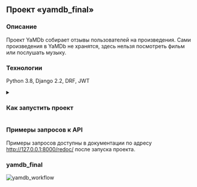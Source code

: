 ## Проект «yamdb_final»

### Описание
Проект YaMDb собирает отзывы пользователей на произведения. Сами произведения в YaMDb не хранятся, здесь нельзя посмотреть фильм или послушать музыку.

### Технологии
Python 3.8, Django 2.2, DRF, JWT

<details>
<summary><h3>Как запустить проект</h3></summary>

- Клонировать репозиторий и перейти в него в командной строке:

```
git clone https://github.com/Dmitry-321/yamdb_final
```

```
cd yamdb_final
```

- Cоздать и активировать виртуальное окружение:
```
python3 -m venv env
```

```
source env/bin/activate
```

- Установить зависимости из файла requirements.txt:

```
python3 -m pip install --upgrade pip
```

```
pip install -r requirements.txt
```

- Выполнить миграции:
```
python3 manage.py migrate
```

- Запустить проект:
```
python3 manage.py runserver
```
</details>

### Примеры запросов к API
Примеры запросов доступны в документации по адресу http://127.0.0.1:8000/redoc/ после запуска проекта.

### yamdb_final
![yamdb_workflow](https://github.com/Dmitry-321/yamdb_final/workflows/yamdb_workflow.yml/badge.svg)

